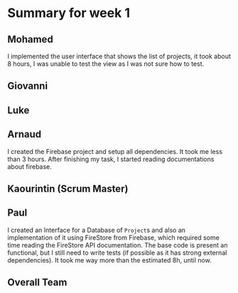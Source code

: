 # Summary for week 1

## Mohamed
I implemented the user interface that shows the list of projects, it took about 8 hours, I was unable to test the view as I was not sure how to test.

## Giovanni

## Luke

## Arnaud
I created the Firebase project and setup all dependencies. It took me less than 3 hours. After finishing my task, I started reading documentations about firebase.

## Kaourintin (Scrum Master)

## Paul
I created an Interface for a Database of `Project`s and also an implementation of it using FireStore from Firebase, which required some time reading the FireStore API documentation. The base code is present an functional, but I still need to write tests (if possible as it has strong external dependencies). It took me way more than the estimated 8h, until now.

## Overall Team
